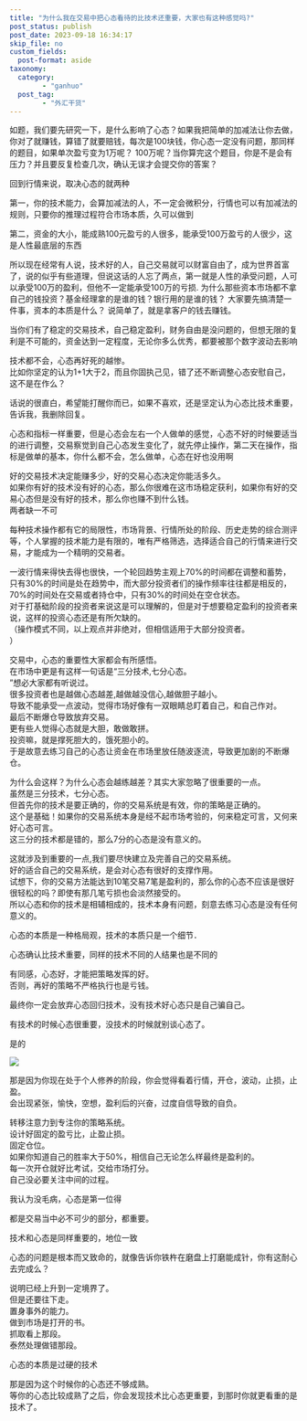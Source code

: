 ```yaml
---
title: "为什么我在交易中把心态看待的比技术还重要，大家也有这种感觉吗?"
post_status: publish
post_date: 2023-09-18 16:34:17
skip_file: no
custom_fields: 
  post-format: aside
taxonomy:
  category:
        - "ganhuo"
  post_tag:
        - "外汇干货"
---
```


如题，我们要先研究一下，是什么影响了心态？如果我把简单的加减法让你去做，你对了就赚钱，算错了就要赔钱，每次是100块钱，你心态一定没有问题，那同样的题目，如果单次盈亏变为1万呢？ 100万呢？当你算完这个题目，你是不是会有压力？并且要反复检查几次，确认无误才会提交你的答案？

回到行情来说，取决心态的就两种

第一，你的技术能力，会算加减法的人，不一定会微积分，行情也可以有加减法的规则，只要你的推理过程符合市场本质，久可以做到

第二，资金的大小，能成熟100元盈亏的人很多，能承受100万盈亏的人很少，这是人性最底层的东西

所以现在经常有人说，技术好的人，自己交易就可以财富自由了，成为世界首富了，说的似乎有些道理，但说这话的人忘了两点，第一就是人性的承受问题，人可以承受100万的盈利，但他不一定能承受100万的亏损. 为什么那些资本市场都不拿自己的钱投资？基金经理拿的是谁的钱？银行用的是谁的钱？ 大家要先搞清楚一件事，资本的本质是什么？ 说简单了，就是拿客户的钱去赚钱。

当你们有了稳定的交易技术，自己稳定盈利，财务自由是没问题的，但想无限的复利是不可能的，资金达到一定程度，无论你多么优秀，都要被那个数字波动去影响

技术都不会，心态再好死的越惨。  
比如你坚定的认为1+1大于2，而且你固执己见，错了还不断调整心态安慰自己，这不是在作么？

话说的很直白，希望能打醒你而已，如果不喜欢，还是坚定认为心态比技术重要，告诉我，我删除回复。

心态和指标一样重要，但是心态会左右一个人做单的感觉，心态不好的时候要适当的进行调整，交易察觉到自己心态发生变化了，就先停止操作，第二天在操作，指标是做单的基本，你什么都不会，怎么做单，心态在好也没用啊

好的交易技术决定能赚多少，好的交易心态决定你能活多久。  
如果你有好的技术没有好的心态，那么你很难在这市场稳定获利，如果你有好的交易心态但是没有好的技术，那么你也赚不到什么钱。  
两者缺一不可

每种技术操作都有它的局限性，市场背景、行情所处的阶段、历史走势的综合测评等，个人掌握的技术能力是有限的，唯有严格筛选，选择适合自己的行情来进行交易，才能成为一个精明的交易者。

一波行情来得快去得也很快，一个轮回趋势主观上70%的时间都在调整和蓄势，只有30%的时间是处在趋势中，而大部分投资者们的操作频率往往都是相反的，70%的时间处在交易或者持仓中，只有30%的时间处在空仓状态。  
对于打基础阶段的投资者来说这是可以理解的，但是对于想要稳定盈利的投资者来说，这样的投资心态还是有所欠缺的。  
（操作模式不同，以上观点并非绝对，但相信适用于大部分投资者。  
）

交易中，心态的重要性大家都会有所感悟。  
在市场中更是有这样一句话是“三分技术,七分心态。  
”想必大家都有听说过。  
很多投资者也是越做心态越差,越做越没信心,越做胆子越小。  
导致不能承受一点波动，觉得市场好像有一双眼睛总盯着自己，和自己作对。  
最后不断爆仓导致放弃交易。  
更有些人觉得心态就是大胆，敢做敢拼。  
投资嘛，就是撑死胆大的，饿死胆小的。  
于是故意去练习自己的心态让资金在市场里放任随波逐流，导致更加剧的不断爆仓。

为什么会这样？为什么心态会越练越差？其实大家忽略了很重要的一点。  
虽然是三分技术，七分心态。  
但首先你的技术是要正确的，你的交易系统是有效，你的策略是正确的。  
这个是基础！如果你的交易系统本身是经不起市场考验的，何来稳定可言，又何来好心态可言。  
这三分的技术都是错的，那么7分的心态是没有意义的。

这就涉及到重要的一点,我们要尽快建立及完善自己的交易系统。  
好的适合自己的交易系统，是会对心态有很好的支撑作用。  
试想下，你的交易方法能达到10笔交易7笔是盈利的，那么你的心态不应该是很好很轻松的吗？即使有那几笔亏损也会淡然接受的。  
所以心态和你的技术是相辅相成的，技术本身有问题，刻意去练习心态是没有任何意义的。

心态的本质是一种格局观，技术的本质只是一个细节．

心态确认比技术重要，同样的技术不同的人结果也是不同的

有同感，心态好，才能把策略发挥的好。  
否则，再好的策略不严格执行也是亏钱。

最终你一定会放弃心态回归技术，没有技术好心态只是自己骗自己。

有技术的时候心态很重要，没技术的时候就别谈心态了。

是的

![](https://img.dgrhw.net/upload/images/huihu/2020/04/17/110806349.jpg)

那是因为你现在处于个人修养的阶段，你会觉得看着行情，开仓，波动，止损，止盈。  
会出现紧张，愉快，空想，盈利后的兴奋，过度自信导致的自负。

转移注意力到专注你的策略系统。  
设计好固定的盈亏比，止盈止损。  
固定仓位。  
如果你知道自己的胜率大于50%，相信自己无论怎么样最终是盈利的。  
每一次开仓就好比考试，交给市场打分。  
自己没必要关注中间的过程。

我认为没毛病，心态是第一位得

都是交易当中必不可少的部分，都重要。

技术和心态是同样重要的，地位一致

心态的问题是根本而又致命的，就像告诉你铁杵在磨盘上打磨能成针，你有这耐心去完成么？

说明已经上升到一定境界了。  
但是还要往下走。  
置身事外的能力。  
做到市场是打开的书。  
抓取看上那段。  
泰然处理做错那段。

心态的本质是过硬的技术

那是因为这个时候你的心态还不够成熟。  
等你的心态比较成熟了之后，你会发现技术比心态更重要，到那时你就更看重的是技术了。
